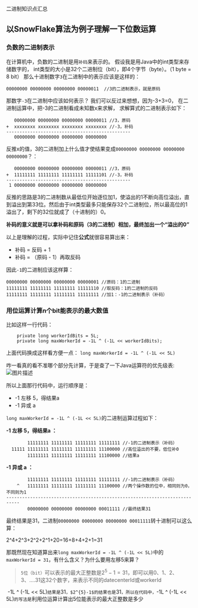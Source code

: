 二进制知识点汇总



## 以SnowFlake算法为例子理解一下位数运算

### 负数的二进制表示

在计算机中，负数的二进制是用`补码`来表示的。
假设我是用Java中的int类型来存储数字的，
int类型的大小是32个二进制位（bit），即4个字节（byte）。（1 byte = 8 bit）
那么十进制数字`3`在二进制中的表示应该是这样的：

```
00000000 00000000 00000000 00000011  //3的二进制表示，就是原码
```

那数字`-3`在二进制中应该如何表示？
我们可以反过来想想，因为-3+3=0，
在二进制运算中，把-3的二进制看成未知数x来求解，
求解算式的二进制表示如下：

```
   00000000 00000000 00000000 00000011 //3，原码
+  xxxxxxxx xxxxxxxx xxxxxxxx xxxxxxxx //-3，补码
-----------------------------------------------
   00000000 00000000 00000000 00000000
```

反推x的值，3的二进制加上什么值才使结果变成`00000000 00000000 00000000 00000000`？：

```
   00000000 00000000 00000000 00000011 //3，原码                         
+  11111111 11111111 11111111 11111101 //-3，补码
-----------------------------------------------
 1 00000000 00000000 00000000 00000000
```

反推的思路是3的二进制数从最低位开始逐位加1，使溢出的1不断向高位溢出，直到溢出到第33位。然后由于int类型最多只能保存32个二进制位，所以最高位的1溢出了，剩下的32位就成了（十进制的）0。

**补码的意义就是可以拿补码和原码（3的二进制）相加，最终加出一个“溢出的0”**

以上是理解的过程，实际中记住**公式**就很容易算出来：

- 补码 = 反码 + 1
- 补码 = （原码 - 1）再取反码

因此`-1`的二进制应该这样算：

```
00000000 00000000 00000000 00000001 //原码：1的二进制
11111111 11111111 11111111 11111110 //取反码：1的二进制的反码
11111111 11111111 11111111 11111111 //加1：-1的二进制表示（补码）
```

### 用位运算计算n个bit能表示的最大数值

比如这样一行代码：

```
    private long workerIdBits = 5L;
    private long maxWorkerId = -1L ^ (-1L << workerIdBits);       
```

上面代码换成这样看方便一点：
`long maxWorkerId = -1L ^ (-1L << 5L)`

咋一看真的看不准哪个部分先计算，于是查了一下Java运算符的优先级表:
![图片描述](https://segmentfault.com/img/bVVt9g?w=400&h=373)

所以上面那行代码中，运行顺序是：

- -1 左移 5，得结果a
- -1 异或 a

`long maxWorkerId = -1L ^ (-1L << 5L)`的二进制运算过程如下：

**-1 左移 5，得结果a ：**

```
        11111111 11111111 11111111 11111111 //-1的二进制表示（补码）
  11111 11111111 11111111 11111111 11100000 //高位溢出的不要，低位补0
        11111111 11111111 11111111 11100000 //结果a
```

**-1 异或 a ：**

```
        11111111 11111111 11111111 11111111 //-1的二进制表示（补码）
    ^   11111111 11111111 11111111 11100000 //两个操作数的位中，相同则为0，不同则为1
---------------------------------------------------------------------------
        00000000 00000000 00000000 00011111 //最终结果31
```

最终结果是31，二进制`00000000 00000000 00000000 00011111`转十进制可以这么算：

2^4+2^3+2^2+2^1+20=16+8+4+2+1=31

​	那既然现在知道算出来`long maxWorkerId = -1L ^ (-1L << 5L)`中的`maxWorkerId = 31`，有什么含义？为什么要用左移5来算？

> `5位（bit）`可以表示的最大正整数是$2^{5}-1 = 31$，即可以用0、1、2、3、....31这32个数字，来表示不同的datecenterId或workerId

​	-1L ^ (-1L << 5L)`结果是`31`，$2^{5}-1$的结果也是`31`，所以在代码中，`-1L ^ (-1L << 5L)`的写法是`利用位运算计算出5位能表示的最大正整数是多少